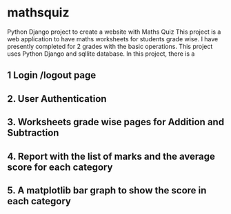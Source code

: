 # mathsquiz
Python Django project to create a website with Maths Quiz
This project is a web application to have maths worksheets for students grade wise. I have presently completed for 2 grades with the basic operations. This project uses Python Django and sqllite database. 
In this project, there is a 
## 1 Login /logout page
## 2. User Authentication
##  3. Worksheets grade wise pages for Addition and Subtraction
##  4. Report with the list of marks and the average score for each category
##  5. A matplotlib bar graph to show the score in each category
 
